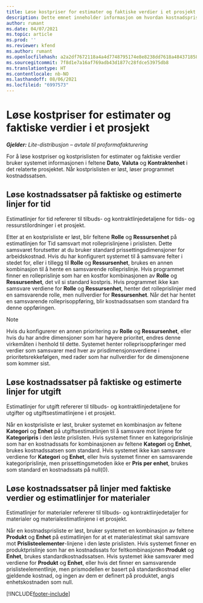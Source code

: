 ```yaml
---
title: Løse kostpriser for estimater og faktiske verdier i et prosjekt
description: Dette emnet inneholder informasjon om hvordan kostnadspriser i prosjektestimater og faktiske verdier løses.
author: rumant
ms.date: 04/07/2021
ms.topic: article
ms.prod: ''
ms.reviewer: kfend
ms.author: rumant
ms.openlocfilehash: a2a2df7672118a4a4d7748795174e8e8238dd7618a48437185879e06a253a381
ms.sourcegitcommit: 7f8d1e7a16af769adb43d1877c28fdce53975db8
ms.translationtype: HT
ms.contentlocale: nb-NO
ms.lasthandoff: 08/06/2021
ms.locfileid: "6997573"
---
```

# <a name="resolve-cost-prices-on-project-estimates-and-actuals"></a>Løse kostpriser for estimater og faktiske verdier i et prosjekt 

_**Gjelder:** Lite-distribusjon – avtale til proformafakturering_

For å løse kostpriser og kostprislisten for estimater og faktiske verdier bruker systemet informasjonen i feltene **Dato**, **Valuta** og **Kontraktenhet** i det relaterte prosjektet. Når kostprislisten er løst, løser programmet kostnadssatsen.

## <a name="resolving-cost-rates-on-actual-and-estimate-lines-for-time"></a>Løse kostnadssatser på faktiske og estimerte linjer for tid

Estimatlinjer for tid refererer til tilbuds- og kontraktlinjedetaljene for tids- og ressurstilordninger i et prosjekt.

Etter at en kostprisliste er løst, blir feltene **Rolle** og **Ressursenhet** på estimatlinjen for Tid samsvart mot rolleprislinjene i prislisten. Dette samsvaret forutsetter at du bruker standard prissettingsdimensjoner for arbeidskostnad. Hvis du har konfigurert systemet til å samsvare felter i stedet for, eller i tillegg til **Rolle** og **Ressursenhet**, brukes en annen kombinasjon til å hente en samsvarende rolleprislinje. Hvis programmet finner en rolleprislinje som har en kostfor kombinasjonen av **Rolle** og **Ressursenhet**, det vil si standard kostpris. Hvis programmet ikke kan samsvare verdiene for **Rolle** og **Ressursenhet**, henter det rolleprislinjer med en samsvarende rolle, men nullverdier for **Ressursenhet**. Når det har hentet en samsvarende rolleprisoppføring, blir kostnadssatsen som standard fra denne oppføringen. 

> [!NOTE]
> Hvis du konfigurerer en annen prioritering av **Rolle** og **Ressursenhet**, eller hvis du har andre dimensjoner som har høyere prioritet, endres denne virkemåten i henhold til dette. Systemet henter rolleprisoppføringer med verdier som samsvarer med hver av prisdimensjonsverdiene i prioritetsrekkefølgen, med rader som har nullverdier for de dimensjonene som kommer sist.

## <a name="resolving-cost-rates-on-actual-and-estimate-lines-for-expense"></a>Løse kostnadssatser på faktiske og estimerte linjer for utgift

Estimatlinjer for utgift refererer til tilbuds- og kontraktlinjedetaljene for utgifter og utgiftsestimatlinjene i et prosjekt.

Når en kostprisliste er løst, bruker systemet en kombinasjon av feltene **Kategori** og **Enhet** på utgiftsestimatlinjen til å samsvare mot linjene for **Kategoripris** i den løste prislisten. Hvis systemet finner en kategoriprislinje som har en kostnadssats for kombinasjonen av feltene **Kategori** og **Enhet**, brukes kostnadssatsen som standard. Hvis systemet ikke kan samsvare verdiene for **Kategori** og **Enhet**, eller hvis systemet finner en samsvarende kategoriprislinje, men prissettingsmetoden ikke er **Pris per enhet**, brukes som standard en kostnadssats på null(0).

## <a name="resolving-cost-rates-on-actual-and-estimate-lines-for-material"></a>Løse kostnadssatser på linjer med faktiske verdier og estimatlinjer for materialer

Estimatlinjer for materialer refererer til tilbuds- og kontraktlinjedetaljer for materialer og materialestimatlinjene i et prosjekt.

Når en kostnadsprisliste er løst, bruker systemet en kombinasjon av feltene **Produkt** og **Enhet** på estimatlinjen for at et materialestimat skal samsvare mot **Prislisteelementer**-linjene i den løste prislisten. Hvis systemet finner en produktprislinje som har en kostnadssats for feltkombinasjonen **Produkt** og **Enhet**, brukes standardkostnadssatsen. Hvis systemet ikke samsvarer med verdiene for **Produkt** og **Enhet**, eller hvis det finner en samsvarende prislisteelementlinje, men prismodellen er basert på standardkostnad eller gjeldende kostnad, og ingen av dem er definert på produktet, angis enhetskostnaden som null.


[!INCLUDE[footer-include](../../includes/footer-banner.md)]

